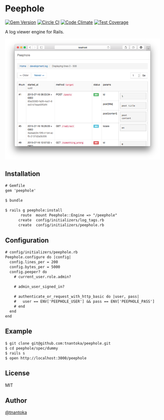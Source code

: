# Peephole

[![Gem Version](https://badge.fury.io/rb/peephole.svg)](http://badge.fury.io/rb/peephole)
[![Circle CI](https://circleci.com/gh/tnantoka/peephole.svg?style=svg)](https://circleci.com/gh/tnantoka/peephole)
[![Code Climate](https://codeclimate.com/github/tnantoka/peephole/badges/gpa.svg)](https://codeclimate.com/github/tnantoka/peephole)
[![Test Coverage](https://codeclimate.com/github/tnantoka/peephole/badges/coverage.svg)](https://codeclimate.com/github/tnantoka/peephole/coverage)

A log viewer engine for Rails.

![](screenshot.png)

## Installation

```
# Gemfile
gem 'peephole'

$ bundle

$ rails g peephole:install
       route  mount Peephole::Engine => "/peephole"
      create  config/initializers/log_tags.rb
      create  config/initializers/peephole.rb
```

## Configuration

```
# config/initializers/peephole.rb
Peephole.configure do |config|
  config.lines_per = 200
  config.bytes_per = 5000
  config.peeper? do
    # current_user.role.admin?

    # admin_user_signed_in?

    # authenticate_or_request_with_http_basic do |user, pass|
    #   user == ENV['PEEPHOLE_USER'] && pass == ENV['PEEPHOLE_PASS']
    # end
  end
end
```

## Example

```
$ git clone git@github.com:tnantoka/peephole.git
$ cd peephole/spec/dummy
$ rails s
$ open http://localhost:3000/peephole
```

## License

MIT

## Author

[@tnantoka](https://twitter.com/tnantoka)

